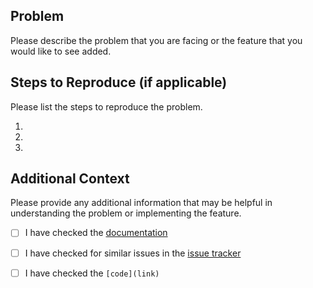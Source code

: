 ## Problem

Please describe the problem that you are facing or the feature that you would like to see added.

## Steps to Reproduce (if applicable)

Please list the steps to reproduce the problem.

1.
2.
3.

## Additional Context

Please provide any additional information that may be helpful in understanding the problem or implementing the feature.

- [ ] I have checked the [documentation](../../docs/)
- [ ] I have checked for similar issues in the [issue tracker]([link](https://github.com/TruongNhanNguyen/Python-Fundamentals/labels/good%20first%20issue))
- [ ] I have checked the `[code](link)`


